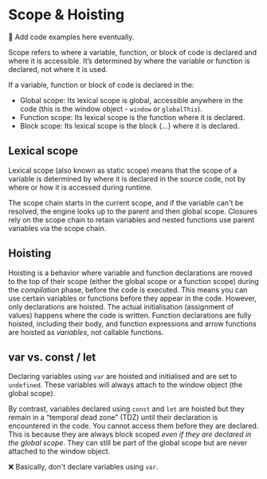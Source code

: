 # Scope & Hoisting

🚨 Add code examples here eventually.

Scope refers to where a variable, function, or block of code is declared and where it is accessible. It’s determined by where the variable or function is declared, not where it is used.

If a variable, function or block of code is declared in the:

- Global scope: Its lexical scope is global, accessible anywhere in the code (this is the window object - <code>window</code> or <code>globalThis</code>).
- Function scope: Its lexical scope is the function where it is declared.
- Block scope: Its lexical scope is the block {...} where it is declared.

## Lexical scope

Lexical scope (also known as static scope) means that the scope of a variable is determined by where it is declared in the source code, not by where or how it is accessed during runtime.

The scope chain starts in the current scope, and if the variable can't be resolved, the engine looks up to the parent and then global scope. Closures rely on the scope chain to retain variables and nested functions use parent variables via the scope chain.

## Hoisting

Hoisting is a behavior where variable and function declarations are moved to the top of their scope (either the global scope or a function scope) during the <i>compilation</i> phase, before the code is executed. This means you can use certain variables or functions before they appear in the code. However, only declarations are hoisted. The actual initialisation (assignment of values) happens where the code is written.
Function declarations are fully hoisted, including their body, and function expressions and arrow functions are hoisted as <i>variables</i>, not callable functions.

## var vs. const / let

Declaring variables using <code>var</code> are hoisted and initialised and are set to <code>undefined</code>. These variables will always attach to the window object (the global scope).

By contrast, variables declared using <code>const</code> and <code>let</code> are hoisted but they remain in a “temporal dead zone” (TDZ) until their declaration is encountered in the code. You cannot access them before they are declared. This is because they are always block scoped <i>even if they are declared in the global scope</i>. They can still be part of the global scope but are <emphasis>never</emphasis> attached to the window object.

❌ Basically, don't declare variables using <code>var</code>.
